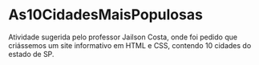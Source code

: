 # As10CidadesMaisPopulosas
 Atividade sugerida pelo professor Jailson Costa, onde foi pedido que criássemos um site informativo em HTML e CSS, contendo 10 cidades do estado de SP.
